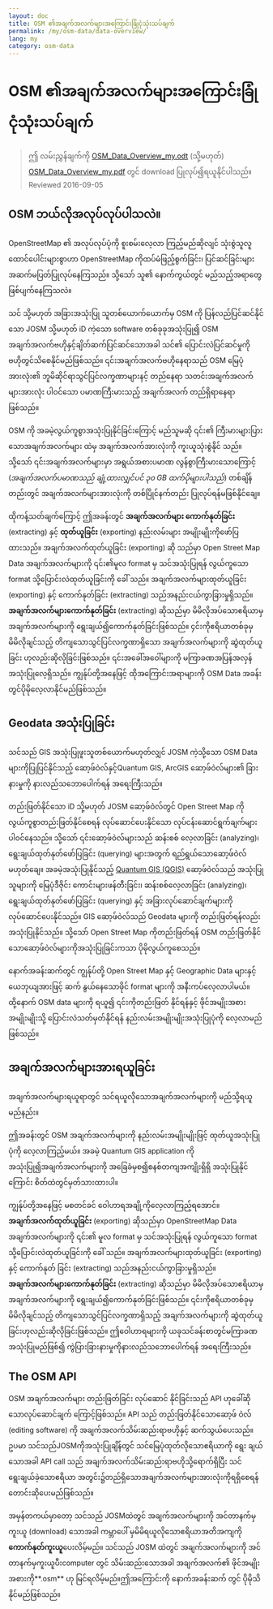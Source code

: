 ```yaml
---
layout: doc
title: OSM ၏အချက်အလက်များအကြောင်းခြုံငုံသုံးသပ်ချက်
permalink: /my/osm-data/data-overview/
lang: my
category: osm-data
---
```


OSM ၏အချက်အလက်များအကြောင်းခြုံငုံသုံးသပ်ချက်
==================


> ဤ လမ်းညွှန်ချက်ကို   [OSM_Data_Overview_my.odt](/files/OSM_Data_Overview_my.odt) (သို့မဟုတ်) [OSM_Data_Overview_my.pdf](/files/OSM_Data_Overview_my.pdf) တွင် download ပြုလုပ်၍ရယူနိုင်ပါသည်။  
> Reviewed 2016-09-05

<!--In this section we'll consider how OpenStreetMap functions, which will help us to understand better how the data is structured, and how we can best utilize it.-->

OSM ဘယ်လိုအလုပ်လုပ်ပါသလဲ။
--------------
OpenStreetMap ၏ အလုပ်လုပ်ပုံကို စူးစမ်းလေ့လာ ကြည့်မည်ဆိုလျင် သုံးစွဲသူလူ ထောင်ပေါင်းများစွာဟာ OpenStreetMap ကိုထပ်မံဖြည့်စွက်ခြင်း၊ ပြင်ဆင်ခြင်းများ အဆက်မပြတ်ပြုလုပ်နေကြသည်။ သို့သော် သူ၏ နောက်ကွယ်တွင် မည်သည့်အရာတွေ ဖြစ်ပျက်နေကြသလဲ။   

သင် သို့မဟုတ် အခြားအသုံးပြု သူတစ်ယောက်ယောက်မှ OSM ကို ပြန်လည်ပြင်ဆင်နိုင်သော JOSM သို့မဟုတ် iD ကဲ့သော software တစ်ခုခုအသုံးပြု၍ OSM အချက်အလက်ဗဟိုနှင့်ချိတ်ဆက်ပြင်ဆင်သောအခါ သင်၏ ပြောင်းလဲပြင်ဆင်မှုကို ဗဟိုတွင်သိစေနိုင်မည်ဖြစ်သည်။ ၎င်းအချက်အလက်ဗဟိုနေရာသည် OSM မြေပုံအားလုံး၏ ဘူမိဆိုင်ရာသွင်ပြင်လက္ခဏာများနင့် တည်နေရာ သတင်းအချက်အလက်များအားလုံး ပါဝင်သော ပမာဏကြီးမားသည့် အချက်အလက် တည်ရှိရာနေရာဖြစ်သည်။   

OSM ကို အခမဲ့လွယ်ကူစွာအသုံးပြုနိုင်ခြင်းကြောင့် မည်သူမဆို ၎င်း၏ ကြီးမားများပြားသောအချက်အလက်များ ထဲမှ အချက်အလက်အားလုံးကို ကူးယူသုံးစွဲနိုင် သည်။ သို့သော် ၎င်းအချက်အလက်များမှာ အရွယ်အစားပမာဏ လွန်စွာကြီးမားသောကြောင့် (*အချက်အလက်ပမာဏသည် ချုံ့ထားလျှင်ပင် ၃၀ GB ထက်ပိုများပါသည်*) တစ်ချိန်တည်းတွင် အချက်အလက်များအားလုံးကို တစ်ပြိုင်နက်တည်း ပြုလုပ်ရန်မဖြစ်နိုင်ချေ။  

ထိုကန့်သတ်ချက်ကြောင့် ဤအခန်းတွင် **အချက်အလက်များ ကောက်နုတ်ခြင်း** (extracting) နှင့် **ထုတ်ယူခြင်း** (exporting) နည်းလမ်းများ အမျိုးမျိုးကိုဖော်ပြထားသည်။ အချက်အလက်ထုတ်ယူခြင်း (exporting) ဆို သည်မှာ Open Street Map Data အချက်အလက်များကို ၎င်း၏မူလ format မှ သင်အသုံးပြုရန် လွယ်ကူသော format သို့ပြောင်းလဲထုတ်ယူခြင်းကို ခေါ် သည်။ အချက်အလက်များထုတ်ယူခြင်း (exporting) နှင့် ကောက်နုတ်ခြင်း (extracting) သည်အနည်းငယ်ကွာခြားမှုရှိသည်။ **အချက်အလက်များကောက်နုတ်ခြင်း** (extracting) ဆိုသည်မှာ မိမိလိုအပ်သောဧရိယာမှ အချက်အလက်များကို ရွေးချယ်၍ကောက်နုတ်ခြင်းဖြစ်သည်။ ၄င်းကိုဧရိယာတစ်ခုမှ မိမိလိုချင်သည့် တိကျသောသွင်ပြင်လက္ခဏာရှိသော အချက်အလက်များကို ဆွဲထုတ်ယူခြင်း ဟုလည်းဆိုလိုခြင်းဖြစ်သည်။ ၎င်းအခေါ်အဝေါ်များကို မကြာခဏအပြန်အလှန်အသုံးပြုလေ့ရှိသည်။ ကျွန်ုပ်တို့အနေဖြင့် ထိုအကြောင်းအရာများကို OSM Data အခန်းတွင်ပိုမိုလေ့လာနိုင်မည်ဖြစ်သည်။  

Geodata အသုံးပြုခြင်း
--------------
သင်သည် GIS အသုံးပြုဖူးသူတစ်ယောက်မဟုတ်လျှင် JOSM ကဲ့သို့သော OSM Data များကိုပြုပြင်နိုင်သည့် ဆော့ဖ်ဝဲလ်နှင့်Quantum GIS, ArcGIS ဆော့ဖ်ဝဲလ်များ၏ ခြားနားမှုကို နားလည်သဘောပေါက်ရန် အရေးကြီးသည်။     

တည်းဖြတ်နိုင်သော iD သို့မဟုတ် JOSM ဆော့ဖ်ဝဲလ်တွင် Open Street Map ကို လွယ်ကူစွာတည်းဖြတ်နိုင်စေရန် လုပ်ဆောင်ပေးနိုင်သော လုပ်ငန်းဆောင်ရွက်ချက်များပါဝင်နေသည်။ သို့သော် ၎င်းဆော့ဖ်ဝဲလ်များသည် ဆန်းစစ် လေ့လာခြင်း (analyzing)၊ ရွေးချယ်ထုတ်နုတ်ဖော်ပြခြင်း (querying) များအတွက် ရည်ရွယ်သောဆော့ဖ်ဝဲလ် မဟုတ်ချေ။ 
အခမဲ့အသုံးပြုနိုင်သည့် [Quantum GIS (QGIS)](http://www.qgis.org) ဆော့ဖ်ဝဲလ်သည် အသုံးပြုသူများကို မြေပုံဒီဇိုင်း ကောင်းများဖန်တီးခြင်း၊ ဆန်းစစ်လေ့လာခြင်း (analyzing)၊ ရွေးချယ်ထုတ်နုတ်ဖော်ပြခြင်း (querying) နှင့် အခြားလုပ်ဆောင်ချက်များကို လုပ်ဆောင်ပေးနိုင်သည်။ GIS ဆော့ဖ်ဝဲလ်သည် Geodata များကို တည်းဖြတ်ရန်လည်းအသုံးပြုနိုင်သည်။ သို့သော် Open Street Map ကိုတည်းဖြတ်ရန် OSM တည်းဖြတ်နိုင်သောဆော့ဖ်ဝဲလ်များကိုအသုံးပြုခြင်းကသာ ပိုမိုလွယ်ကူစေသည်။  

နောက်အခန်းဆက်တွင် ကျွန်ုပ်တို့ Open Street Map နှင့် Geographic Data များနှင့်ယေဘုယျအားဖြင့် ဆက် နွယ်နေသောဖိုင် format များကို အနီးကပ်လေ့လာပါမယ်။ ထို့နောက် OSM data များကို ရယူ၍ ၎င်းကိုတည်းဖြတ် နိုင်ရန်နှင့် ဖိုင်အမျိုးအစားအမျိုးမျိုးသို့ ပြောင်းလဲသတ်မှတ်နိုင်ရန် နည်းလမ်းအမျိုးမျိုးအသုံးပြုပုံကို လေ့လာမည်ဖြစ်သည်။  


အချက်အလက်များအားရယူခြင်း
-----------------

အချက်အလက်များရယူရာတွင် သင်ရယူလိုသောအချက်အလက်များကို မည်သို့ရယူမည်နည်း။   

ဤအခန်းတွင် OSM အချက်အလက်များကို နည်းလမ်းအမျိုးမျိုးဖြင့် ထုတ်ယူအသုံးပြုပုံကို လေ့လာကြည့်မယ်။ အခမဲ့ Quantum GIS application ကိုအသုံးပြု၍အချက်အလက်များကို အခြေခံမှစ၍စနစ်တကျအကျိုးရှိရှိ အသုံးပြုနိုင်ကြောင်း 
စိတ်ထဲတွင်မှတ်သားထားပါ။  

ကျွန်ုပ်တို့အနေဖြင့် မစတင်ခင် ဝေါဟာရအချို့ကိုလေ့လာကြည့်ရအောင်။ **အချက်အလက်ထုတ်ယူခြင်း** (exporting) ဆိုသည်မှာ OpenStreetMap Data အချက်အလက်များကို ၎င်း၏ မူလ format မှ သင်အသုံးပြုရန် လွယ်ကူသော format သို့ပြောင်းလဲထုတ်ယူခြင်းကို ခေါ် သည်။ အချက်အလက်များထုတ်ယူခြင်း (exporting) နှင့် ကောက်နုတ် ခြင်း (extracting) သည်အနည်းငယ်ကွာခြားမှုရှိသည်။ **အချက်အလက်များကောက်နုတ်ခြင်း** (extracting) ဆိုသည်မှာ မိမိလိုအပ်သောဧရိယာမှ အချက်အလက်များကို ရွေးချယ်၍ကောက်နုတ်ခြင်းဖြစ်သည်။ ၎င်းကိုဧရိယာတစ်ခုမှ မိမိလိုချင်သည့် တိကျသောသွင်ပြင်လက္ခဏာရှိသည့် အချက်အလက်များကို ဆွဲထုတ်ယူခြင်းဟုလည်းဆိုလိုခြင်းဖြစ်သည်။ ဤဝေါဟာရများကို ယခုသင်ခန်းစာတွင်မကြာခဏအသုံးပြုမည်ဖြစ်၍ ကွဲပြားခြားနားမှုကိုနားလည်သဘောပေါက်ရန် အရေးကြီးသည်။  

The OSM API
------------
OSM အချက်အလက်များ တည်းဖြတ်ခြင်း လုပ်ဆောင် နိုင်ခြင်းသည် API ဟုခေါ်ဆိုသောလုပ်ဆောင်ချက် ကြောင့်ဖြစ်သည်။ API သည် တည်းဖြတ်နိုင်သောဆော့ဖ် ဝဲလ် (editing software) ကို အချက်အလက်သိမ်းဆည်းရာဗဟိုနှင့် ဆက်သွယ်ပေးသည်။ ဥပမာ သင်သည်JOSMကိုအသုံးပြုချိန်တွင် သင်မြေပုံထုတ်လိုသောဧရိယာကို ရွေး ချယ်သောအခါ API call သည် အချက်အလက်သိမ်းဆည်းရာဗဟိုသို့ရောက်ရှိပြီး သင်ရွေးချယ်ခဲ့သောဧရိယာ အတွင်း၌တည်ရှိသောအချက်အလက်များအားလုံးကိုရရှိစေရန်တောင်းဆိုပေးမည်ဖြစ်သည်။  

အမှန်တကယ်မှာတော့ သင်သည် JOSMထဲတွင် အချက်အလက်များကို အင်တာနက်မှ ကူးယူ (download) သောအခါ ကမ္ဘာပေါ် မှမိမိရယူလိုသောဧရိယာအတိအကျကို **ကောက်နုတ်ကူးယူ**ပေးလိမ့်မည်။ သင်သည်  JOSM ထဲတွင် အချက်အလက်များကို အင်တာနက်မှကူးယူပီးcomputer တွင် သိမ်းဆည်းသောအခါ အချက်အလက်၏ ဖိုင်အမျိုးအစားကို**.osm** ဟု မြင်ရလိမ့်မည်။ဤအကြောင်းကို နောက်အခန်းဆက် တွင် ပိုမိုသိနိုင်မည်ဖြစ်သည်။  

